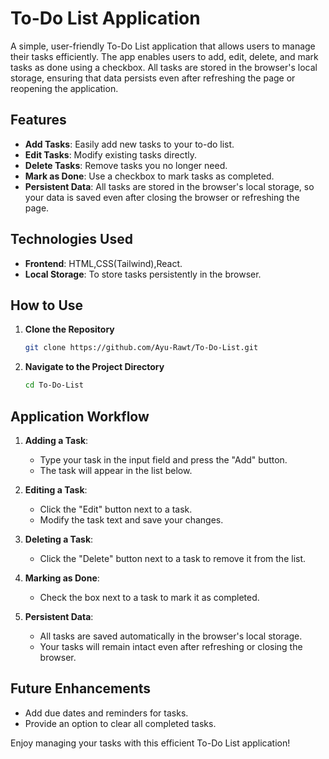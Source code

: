 # To-Do List Application

A simple, user-friendly To-Do List application that allows users to manage their tasks efficiently. The app enables users to add, edit, delete, and mark tasks as done using a checkbox. All tasks are stored in the browser's local storage, ensuring that data persists even after refreshing the page or reopening the application.

## Features

- **Add Tasks**: Easily add new tasks to your to-do list.
- **Edit Tasks**: Modify existing tasks directly.
- **Delete Tasks**: Remove tasks you no longer need.
- **Mark as Done**: Use a checkbox to mark tasks as completed.
- **Persistent Data**: All tasks are stored in the browser's local storage, so your data is saved even after closing the browser or refreshing the page.

## Technologies Used

- **Frontend**: HTML,CSS(Tailwind),React.
- **Local Storage**: To store tasks persistently in the browser.

## How to Use

1. **Clone the Repository**
   ```bash
   git clone https://github.com/Ayu-Rawt/To-Do-List.git
   ```

2. **Navigate to the Project Directory**
   ```bash
   cd To-Do-List
   ```

## Application Workflow

1. **Adding a Task**:
   - Type your task in the input field and press the "Add" button.
   - The task will appear in the list below.

2. **Editing a Task**:
   - Click the "Edit" button next to a task.
   - Modify the task text and save your changes.

3. **Deleting a Task**:
   - Click the "Delete" button next to a task to remove it from the list.

4. **Marking as Done**:
   - Check the box next to a task to mark it as completed.

5. **Persistent Data**:
   - All tasks are saved automatically in the browser's local storage.
   - Your tasks will remain intact even after refreshing or closing the browser.

## Future Enhancements

- Add due dates and reminders for tasks.
- Provide an option to clear all completed tasks.

Enjoy managing your tasks with this efficient To-Do List application!
